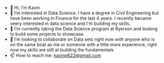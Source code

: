 - 👋 Hi, I’m Kavin
- 👀 I’m interested in Data Science. I have a degree in Civil Engineering but have been working in Finance for the last 4 years. I recently became veery interested in
      data science and I'm building my skills.
- 🌱 I’m currently taking the Data Science program at Ryerson and looking to build some projects to showcase.
- 💞️ I’m looking to collaborate on Data sets right now with anyone who is on the same boat as me or someone with a little more experience, right now my skills are still at building the fundamentals
- 📫 How to reach me: kavinp622@gmail.com

<!---
CodingKavin/CodingKavin is a ✨ special ✨ repository because its `README.md` (this file) appears on your GitHub profile.
You can click the Preview link to take a look at your changes.
--->
